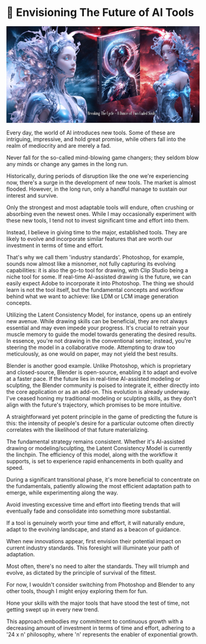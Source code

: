 # 💎 Envisioning The Future of AI Tools

![the-debugger-03.jpeg](../images/the-debugger-03.jpeg)

Every day, the world of AI introduces new tools. Some of these are intriguing, impressive, and hold great promise, while others fall into the realm of mediocrity and are merely a fad.

Never fall for the so-called mind-blowing game changers; they seldom blow any minds or change any games in the long run.

Historically, during periods of disruption like the one we're experiencing now, there's a surge in the development of new tools. The market is almost flooded. However, in the long run, only a handful manage to sustain our interest and survive.

Only the strongest and most adaptable tools will endure, often crushing or absorbing even the newest ones. While I may occasionally experiment with these new tools, I tend not to invest significant time and effort into them.

Instead, I believe in giving time to the major, established tools. They are likely to evolve and incorporate similar features that are worth our investment in terms of time and effort.

That's why we call them 'industry standards'. Photoshop, for example, sounds now almost like a misnomer, not fully capturing its evolving capabilities: it is also the go-to tool for drawing, with Clip Studio being a niche tool for some. If real-time AI-assisted drawing is the future, we can easily expect Adobe to incorporate it into Photoshop. The thing we should learn is not the tool itself, but the fundamental concepts and workflow behind what we want to achieve: like LDM or LCM image generation concepts.

Utilizing the Latent Consistency Model, for instance, opens up an entirely new avenue. While drawing skills can be beneficial, they are not always essential and may even impede your progress. It's crucial to retrain your muscle memory to guide the model towards generating the desired results. In essence, you're not drawing in the conventional sense; instead, you're steering the model in a collaborative mode. Attempting to draw too meticulously, as one would on paper, may not yield the best results.

Blender is another good example. Unlike Photoshop, which is proprietary and closed-source, Blender is open-source, enabling it to adapt and evolve at a faster pace. If the future lies in real-time AI-assisted modeling or sculpting, the Blender community is poised to integrate it, either directly into the core application or as an add-on. This evolution is already underway. I've ceased honing my traditional modeling or sculpting skills, as they don't align with the future's trajectory, which promises to be more intuitive.

A straightforward yet potent principle in the game of predicting the future is this: the intensity of people's desire for a particular outcome often directly correlates with the likelihood of that future materializing.

The fundamental strategy remains consistent. Whether it's AI-assisted drawing or modeling/sculpting, the Latent Consistency Model is currently the linchpin. The efficiency of this model, along with the workflow it supports, is set to experience rapid enhancements in both quality and speed.

During a significant transitional phase, it's more beneficial to concentrate on the fundamentals, patiently allowing the most efficient adaptation path to emerge, while experimenting along the way.

Avoid investing excessive time and effort into fleeting trends that will eventually fade and consolidate into something more substantial.

If a tool is genuinely worth your time and effort, it will naturally endure, adapt to the evolving landscape, and stand as a beacon of guidance.

When new innovations appear, first envision their potential impact on current industry standards. This foresight will illuminate your path of adaptation.

Most often, there's no need to alter the standards. They will triumph and evolve, as dictated by the principle of survival of the fittest.

For now, I wouldn't consider switching from Photoshop and Blender to any other tools, though I might enjoy exploring them for fun.

Hone your skills with the major tools that have stood the test of time, not getting swept up in every new trend.

This approach embodies my commitment to continuous growth with a decreasing amount of investment in terms of time and effort, adhering to a '24 x n' philosophy, where 'n' represents the enabler of exponential growth.
